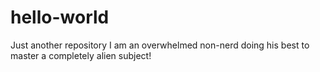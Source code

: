 # hello-world
Just another repository
I am an overwhelmed non-nerd doing his best to master a completely alien subject!
